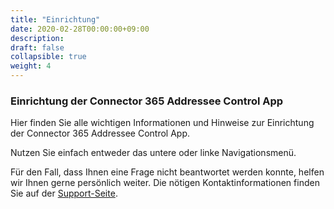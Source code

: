 ```yaml
---
title: "Einrichtung"
date: 2020-02-28T00:00:00+09:00
description: 
draft: false
collapsible: true
weight: 4
---
```

### Einrichtung der Connector 365 Addressee Control App

Hier finden Sie alle wichtigen Informationen und Hinweise zur Einrichtung der Connector 365 Addressee Control App.

Nutzen Sie einfach entweder das untere oder linke Navigationsmenü.

Für den Fall, dass Ihnen eine Frage nicht beantwortet werden konnte, helfen wir Ihnen gerne persönlich weiter. Die nötigen Kontaktinformationen finden Sie auf der [Support-Seite](de-de/apps/help-and-support/).